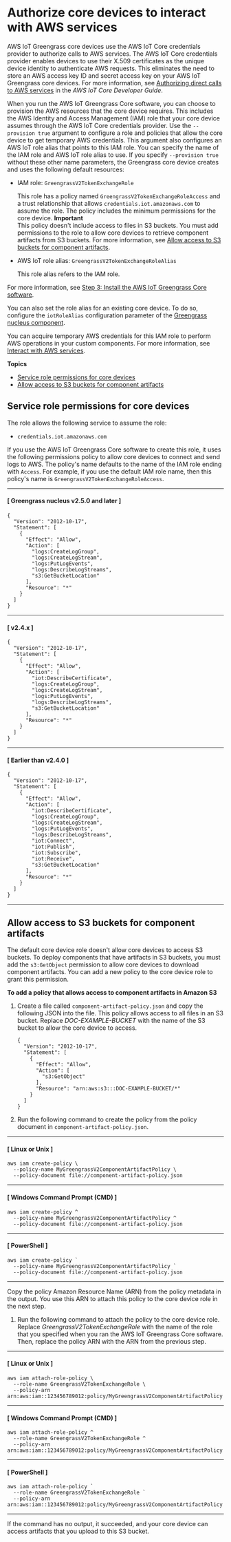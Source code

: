 # Authorize core devices to interact with AWS services<a name="device-service-role"></a>

AWS IoT Greengrass core devices use the AWS IoT Core credentials provider to authorize calls to AWS services\. The AWS IoT Core credentials provider enables devices to use their X\.509 certificates as the unique device identity to authenticate AWS requests\. This eliminates the need to store an AWS access key ID and secret access key on your AWS IoT Greengrass core devices\. For more information, see [Authorizing direct calls to AWS services](https://docs.aws.amazon.com/iot/latest/developerguide/authorizing-direct-aws.html) in the *AWS IoT Core Developer Guide*\.

When you run the AWS IoT Greengrass Core software, you can choose to provision the AWS resources that the core device requires\. This includes the AWS Identity and Access Management \(IAM\) role that your core device assumes through the AWS IoT Core credentials provider\. Use the `--provision true` argument to configure a role and policies that allow the core device to get temporary AWS credentials\. This argument also configures an AWS IoT role alias that points to this IAM role\. You can specify the name of the IAM role and AWS IoT role alias to use\. If you specify `--provision true` without these other name parameters, the Greengrass core device creates and uses the following default resources:
+ IAM role: `GreengrassV2TokenExchangeRole`

  This role has a policy named `GreengrassV2TokenExchangeRoleAccess` and a trust relationship that allows `credentials.iot.amazonaws.com` to assume the role\. The policy includes the minimum permissions for the core device\.
**Important**  
This policy doesn't include access to files in S3 buckets\. You must add permissions to the role to allow core devices to retrieve component artifacts from S3 buckets\. For more information, see [Allow access to S3 buckets for component artifacts](#device-service-role-access-s3-bucket)\.
+ AWS IoT role alias: `GreengrassV2TokenExchangeRoleAlias`

  This role alias refers to the IAM role\.

For more information, see [Step 3: Install the AWS IoT Greengrass Core software](getting-started.md#install-greengrass-v2)\.

You can also set the role alias for an existing core device\. To do so, configure the `iotRoleAlias` configuration parameter of the [Greengrass nucleus component](greengrass-nucleus-component.md)\.

You can acquire temporary AWS credentials for this IAM role to perform AWS operations in your custom components\. For more information, see [Interact with AWS services](interact-with-aws-services.md)\.

**Topics**
+ [Service role permissions for core devices](#device-service-role-permissions)
+ [Allow access to S3 buckets for component artifacts](#device-service-role-access-s3-bucket)

## Service role permissions for core devices<a name="device-service-role-permissions"></a>

The role allows the following service to assume the role:
+ `credentials.iot.amazonaws.com`

If you use the AWS IoT Greengrass Core software to create this role, it uses the following permissions policy to allow core devices to connect and send logs to AWS\. The policy's name defaults to the name of the IAM role ending with `Access`\. For example, if you use the default IAM role name, then this policy's name is `GreengrassV2TokenExchangeRoleAccess`\.

------
#### [ Greengrass nucleus v2\.5\.0 and later ]

```
{
  "Version": "2012-10-17",
  "Statement": [
    {
      "Effect": "Allow",
      "Action": [
        "logs:CreateLogGroup",
        "logs:CreateLogStream",
        "logs:PutLogEvents",
        "logs:DescribeLogStreams",
        "s3:GetBucketLocation"
      ],
      "Resource": "*"
    }
  ]
}
```

------
#### [ v2\.4\.x ]

```
{
  "Version": "2012-10-17",
  "Statement": [
    {
      "Effect": "Allow",
      "Action": [
        "iot:DescribeCertificate",
        "logs:CreateLogGroup",
        "logs:CreateLogStream",
        "logs:PutLogEvents",
        "logs:DescribeLogStreams",
        "s3:GetBucketLocation"
      ],
      "Resource": "*"
    }
  ]
}
```

------
#### [ Earlier than v2\.4\.0 ]

```
{
  "Version": "2012-10-17",
  "Statement": [
    {
      "Effect": "Allow",
      "Action": [
        "iot:DescribeCertificate",
        "logs:CreateLogGroup",
        "logs:CreateLogStream",
        "logs:PutLogEvents",
        "logs:DescribeLogStreams",
        "iot:Connect",
        "iot:Publish",
        "iot:Subscribe",
        "iot:Receive",
        "s3:GetBucketLocation"
      ],
      "Resource": "*"
    }
  ]
}
```

------

## Allow access to S3 buckets for component artifacts<a name="device-service-role-access-s3-bucket"></a>

The default core device role doesn't allow core devices to access S3 buckets\. To deploy components that have artifacts in S3 buckets, you must add the `s3:GetObject` permission to allow core devices to download component artifacts\. You can add a new policy to the core device role to grant this permission\.

**To add a policy that allows access to component artifacts in Amazon S3**

1. Create a file called `component-artifact-policy.json` and copy the following JSON into the file\. This policy allows access to all files in an S3 bucket\. Replace *DOC\-EXAMPLE\-BUCKET* with the name of the S3 bucket to allow the core device to access\.

   ```
   {
     "Version": "2012-10-17",
     "Statement": [
       {
         "Effect": "Allow",
         "Action": [
           "s3:GetObject"
         ],
         "Resource": "arn:aws:s3:::DOC-EXAMPLE-BUCKET/*"
       }
     ]
   }
   ```

1. Run the following command to create the policy from the policy document in `component-artifact-policy.json`\.

------
#### [ Linux or Unix ]

   ```
   aws iam create-policy \
     --policy-name MyGreengrassV2ComponentArtifactPolicy \
     --policy-document file://component-artifact-policy.json
   ```

------
#### [ Windows Command Prompt \(CMD\) ]

   ```
   aws iam create-policy ^
     --policy-name MyGreengrassV2ComponentArtifactPolicy ^
     --policy-document file://component-artifact-policy.json
   ```

------
#### [ PowerShell ]

   ```
   aws iam create-policy `
     --policy-name MyGreengrassV2ComponentArtifactPolicy `
     --policy-document file://component-artifact-policy.json
   ```

------

   Copy the policy Amazon Resource Name \(ARN\) from the policy metadata in the output\. You use this ARN to attach this policy to the core device role in the next step\.

1. Run the following command to attach the policy to the core device role\. Replace *GreengrassV2TokenExchangeRole* with the name of the role that you specified when you ran the AWS IoT Greengrass Core software\. Then, replace the policy ARN with the ARN from the previous step\.

------
#### [ Linux or Unix ]

   ```
   aws iam attach-role-policy \
     --role-name GreengrassV2TokenExchangeRole \
     --policy-arn arn:aws:iam::123456789012:policy/MyGreengrassV2ComponentArtifactPolicy
   ```

------
#### [ Windows Command Prompt \(CMD\) ]

   ```
   aws iam attach-role-policy ^
     --role-name GreengrassV2TokenExchangeRole ^
     --policy-arn arn:aws:iam::123456789012:policy/MyGreengrassV2ComponentArtifactPolicy
   ```

------
#### [ PowerShell ]

   ```
   aws iam attach-role-policy `
     --role-name GreengrassV2TokenExchangeRole `
     --policy-arn arn:aws:iam::123456789012:policy/MyGreengrassV2ComponentArtifactPolicy
   ```

------

   If the command has no output, it succeeded, and your core device can access artifacts that you upload to this S3 bucket\.